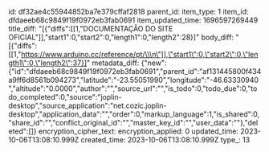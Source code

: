 id: df32ae4c55944852ba7e379cffaf2818
parent_id: 
item_type: 1
item_id: dfdaeeb68c9849f19f0972eb3fab0691
item_updated_time: 1696597269449
title_diff: "[{\"diffs\":[[1,\"DOCUMENTAÇÃO DO SITE OFICIAL\"]],\"start1\":0,\"start2\":0,\"length1\":0,\"length2\":28}]"
body_diff: "[{\"diffs\":[[1,\"https://www.arduino.cc/reference/pt/\\\n\"]],\"start1\":0,\"start2\":0,\"length1\":0,\"length2\":37}]"
metadata_diff: {"new":{"id":"dfdaeeb68c9849f19f0972eb3fab0691","parent_id":"af131445800f434a9ff6d8561b094273","latitude":"-23.55051990","longitude":"-46.63330940","altitude":"0.0000","author":"","source_url":"","is_todo":0,"todo_due":0,"todo_completed":0,"source":"joplin-desktop","source_application":"net.cozic.joplin-desktop","application_data":"","order":0,"markup_language":1,"is_shared":0,"share_id":"","conflict_original_id":"","master_key_id":"","user_data":""},"deleted":[]}
encryption_cipher_text: 
encryption_applied: 0
updated_time: 2023-10-06T13:08:10.999Z
created_time: 2023-10-06T13:08:10.999Z
type_: 13